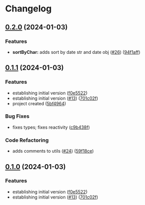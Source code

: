 # Changelog

## [0.2.0](https://github.com/oqx/qwik-table/compare/v0.1.1...v0.2.0) (2024-01-03)


### Features

* **sortByChar:** adds sort by date str and date obj ([#26](https://github.com/oqx/qwik-table/issues/26)) ([94f1aff](https://github.com/oqx/qwik-table/commit/94f1affe74f7885339f3222f277288257683e16c))

## [0.1.1](https://github.com/oqx/qwik-table/compare/v0.1.0...v0.1.1) (2024-01-03)

### Features

- establishing initial version ([f0e5522](https://github.com/oqx/qwik-table/commit/f0e55227ef7c5f794f52b8ffab1bd212f4ccd9ac))
- establishing initial version ([#13](https://github.com/oqx/qwik-table/issues/13)) ([701c02f](https://github.com/oqx/qwik-table/commit/701c02f6533954a590c068d38c7bb4057d1437c1))
- project created ([5bf4964](https://github.com/oqx/qwik-table/commit/5bf49647415e37508c69b3486beb6810a59be323))

### Bug Fixes

- fixes types; fixes reactivity ([c9b438f](https://github.com/oqx/qwik-table/commit/c9b438f3605737d3ea8d21627d2132ce81fd9ced))

### Code Refactoring

- adds comments to utils ([#24](https://github.com/oqx/qwik-table/issues/24)) ([59f18ce](https://github.com/oqx/qwik-table/commit/59f18cec597a9359201e20b97ca94985ceab83cf))

## [0.1.0](https://github.com/oqx/qwik-table/compare/v1.1.0...v0.1.0) (2024-01-03)

### Features

- establishing initial version ([f0e5522](https://github.com/oqx/qwik-table/commit/f0e55227ef7c5f794f52b8ffab1bd212f4ccd9ac))
- establishing initial version ([#13](https://github.com/oqx/qwik-table/issues/13)) ([701c02f](https://github.com/oqx/qwik-table/commit/701c02f6533954a590c068d38c7bb4057d1437c1))
